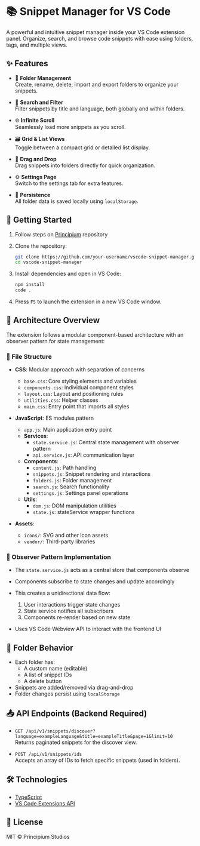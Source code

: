 # 📚 Snippet Manager for VS Code

A powerful and intuitive snippet manager inside your VS Code extension panel. Organize, search, and browse code snippets with ease using folders, tags, and multiple views.

## ✨ Features

- 📁 **Folder Management**  
  Create, rename, delete, import and export folders to organize your snippets.

- 🔎 **Search and Filter**  
  Filter snippets by title and language, both globally and within folders.

- 🌐 **Infinite Scroll**  
  Seamlessly load more snippets as you scroll.

- 🗃️ **Grid & List Views**  
  Toggle between a compact grid or detailed list display.

- 🧩 **Drag and Drop**  
  Drag snippets into folders directly for quick organization.

- ⚙️ **Settings Page**  
  Switch to the settings tab for extra features.

- 💾 **Persistence**  
  All folder data is saved locally using `localStorage`.

## 🧪 Getting Started

1. Follow steps on [Principium](github.com/rarescovei5?tab=repositories) repository

2. Clone the repository:

   ```bash
   git clone https://github.com/your-username/vscode-snippet-manager.git
   cd vscode-snippet-manager
   ```

3. Install dependencies and open in VS Code:

   ```bash
   npm install
   code .
   ```

4. Press `F5` to launch the extension in a new VS Code window.

## 🧠 Architecture Overview

The extension follows a modular component-based architecture with an observer pattern for state management:

### 📂 File Structure

- **CSS**: Modular approach with separation of concerns

  - `base.css`: Core styling elements and variables
  - `components.css`: Individual component styles
  - `layout.css`: Layout and positioning rules
  - `utilities.css`: Helper classes
  - `main.css`: Entry point that imports all styles

- **JavaScript**: ES modules pattern

  - `app.js`: Main application entry point
  - **Services**:
    - `state.service.js`: Central state management with observer pattern
    - `api.service.js`: API communication layer
  - **Components**:
    - `content.js`: Path handling
    - `snippets.js`: Snippet rendering and interactions
    - `folders.js`: Folder management
    - `search.js`: Search functionality
    - `settings.js`: Settings panel operations
  - **Utils**:
    - `dom.js`: DOM manipulation utilities
    - `state.js`: stateService wrapper functions

- **Assets**:
  - `icons/`: SVG and other icon assets
  - `vendor/`: Third-party libraries

### 🔄 Observer Pattern Implementation

- The `state.service.js` acts as a central store that components observe
- Components subscribe to state changes and update accordingly
- This creates a unidirectional data flow:

  1. User interactions trigger state changes
  2. State service notifies all subscribers
  3. Components re-render based on new state

- Uses VS Code Webview API to interact with the frontend UI

## 📁 Folder Behavior

- Each folder has:
  - A custom name (editable)
  - A list of snippet IDs
  - A delete button
- Snippets are added/removed via drag-and-drop
- Folder changes persist using `localStorage`

## 📤 API Endpoints (Backend Required)

- `GET /api/v1/snippets/discover?language=exampleLanguage&title=exampleTitle&page=1&limit=10`  
  Returns paginated snippets for the discover view.

- `POST /api/v1/snippets/ids`  
  Accepts an array of IDs to fetch specific snippets (used in folders).

## 🛠️ Technologies

- [TypeScript](https://www.typescriptlang.org)
- [VS Code Extensions API](https://code.visualstudio.com/api)

## 🧾 License

MIT © Principium Studios
